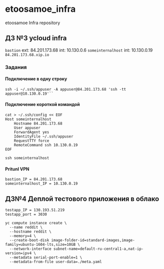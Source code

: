 # etoosamoe_infra
etoosamoe Infra repository

## ДЗ №3 ycloud infra

``bastion`` ext: 84.201.173.68 int: 10.130.0.6
``someinternalhost`` int: 10.130.0.19
``84.201.173.68.xip.io``

### Задания

#### Подключение в одну строку

```
ssh -i ~/.ssh/appuser -A appuser@84.201.173.68 'ssh -tt appuser@10.130.0.19'``
```

#### Подключение короткой командой

```
cat > ~/.ssh/config << EOF
Host someinternalhost
    Hostname 84.201.173.68
    User appuser
    ForwardAgent yes
    IdentityFile ~/.ssh/appuser
    RequestTTY force
    RemoteCommand ssh 10.130.0.19
EOF

ssh someinternalhost
```

#### Pritunl VPN

```
bastion_IP = 84.201.173.68
someinternalhost_IP = 10.130.0.19
```

## ДЗ№4 Деплой тестового приложения в облако

```
testapp_IP = 130.193.51.219
testapp_port = 3030
```

```
yc compute instance create \
  --name reddit \
  --hostname reddit \
  --memory=4 \
  --create-boot-disk image-folder-id=standard-images,image-family=ubuntu-1604-lts,size=10GB \
  --network-interface subnet-name=default-ru-central1-a,nat-ip-version=ipv4 \
  --metadata serial-port-enable=1 \
  --metadata-from-file user-data=./meta.yaml

```
